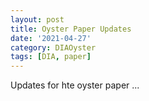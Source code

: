 ```yaml
---
layout: post
title: Oyster Paper Updates
date: '2021-04-27'
category: DIAOyster
tags: [DIA, paper]
---
```

Updates for hte oyster paper ... 


## 
